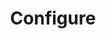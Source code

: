 ---
title: Configure
description:
weight: 100
url: /nginx-instance-manager/monitoring/security-monitoring/configure/
---